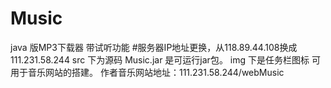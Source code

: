 # Music
java 版MP3下载器 带试听功能
#服务器IP地址更换，从118.89.44.108换成111.231.58.244
src 下为源码
Music.jar 是可运行jar包。
img 下是任务栏图标
可用于音乐网站的搭建。
作者音乐网站地址：111.231.58.244/webMusic
